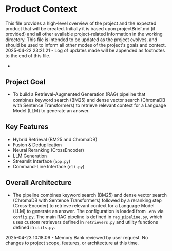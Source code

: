 # Product Context

This file provides a high-level overview of the project and the expected product that will be created. Initially it is based upon projectBrief.md (if provided) and all other available project-related information in the working directory. This file is intended to be updated as the project evolves, and should be used to inform all other modes of the project's goals and context.
2025-04-22 23:21:21 - Log of updates made will be appended as footnotes to the end of this file.

*

## Project Goal

*   To build a Retrieval-Augmented Generation (RAG) pipeline that combines keyword search (BM25) and dense vector search (ChromaDB with Sentence Transformers) to retrieve relevant context for a Language Model (LLM) to generate an answer.

## Key Features

*   Hybrid Retrieval (BM25 and ChromaDB)
*   Fusion & Deduplication
*   Neural Reranking (CrossEncoder)
*   LLM Generation
*   Streamlit Interface (`app.py`)
*   Command-Line Interface (`cli.py`)

## Overall Architecture

*   The pipeline combines keyword search (BM25) and dense vector search (ChromaDB with Sentence Transformers) followed by a reranking step (Cross-Encoder) to retrieve relevant context for a Language Model (LLM) to generate an answer. The configuration is loaded from `.env` via `config.py`. The main RAG pipeline is defined in `rag_pipeline.py`, which uses custom retrievers defined in `retrievers.py` and utility functions defined in `utils.py`.

2025-04-23 10:18:09 - Memory Bank reviewed by user request. No changes to project scope, features, or architecture at this time.